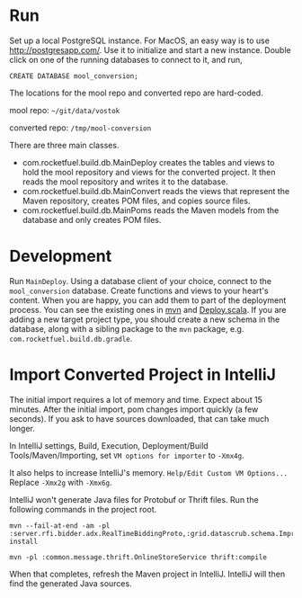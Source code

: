 Run
===

Set up a local PostgreSQL instance. For MacOS, an easy way is to use <http://postgresapp.com/>. Use it to initialize and start a new instance. Double click on one of the running databases to connect to it, and run,

```postgresql
CREATE DATABASE mool_conversion;
```

The locations for the mool repo and converted repo are hard-coded.

mool repo: `~/git/data/vostok`

converted repo: `/tmp/mool-conversion`

There are three main classes.

* com.rocketfuel.build.db.MainDeploy creates the tables and views to hold the mool repository and views for the converted project. It then reads the mool repository and writes it to the database.
* com.rocketfuel.build.db.MainConvert reads the views that represent the Maven repository, creates POM files, and copies source files.
* com.rocketfuel.build.db.MainPoms reads the Maven models from the database and only creates POM files.

Development
===========

Run `MainDeploy`. Using a database client of your choice, connect to the `mool_conversion` database. Create functions and views to your heart's content. When you are happy, you can add them to part of the deployment process. You can see the existing ones in [mvn](src/main/resources/com/rocketfuel/build/db/mvn) and [Deploy.scala](src/main/scala/com/rocketfuel/build/db/Deploy.scala). If you are adding a new target project type, you should create a new schema in the database, along with a sibling package to the `mvn` package, e.g. `com.rocketfuel.build.db.gradle`.

Import Converted Project in IntelliJ
====================================

The initial import requires a lot of memory and time. Expect about 15 minutes. After the initial import, pom changes import quickly (a few seconds). If you ask to have sources downloaded, that can take much longer.

In IntelliJ settings, Build, Execution, Deployment/Build Tools/Maven/Importing, set `VM options for importer` to `-Xmx4g`.

It also helps to increase IntelliJ's memory. `Help/Edit Custom VM Options...` Replace `-Xmx2g` with `-Xmx6g`.

IntelliJ won't generate Java files for Protobuf or Thrift files. Run the following commands in the project root.

```
mvn --fail-at-end -am -pl :server.rfi.bidder.adx.RealTimeBiddingProto,:grid.datascrub.schema.ImpressionDraftRecordJavaProto,:rpcutils.EmptyJavaProto,:common.message.protobuf.reporting.DMPProfileSchemaProto,:server.rfi.server.adselect.AdMessagesProto,:common.message.protobuf.userprofile.UserProfileSchemaProto,:server.exchanges.openx.OpenxApiProto,:grid.datascrub.schema.ActionsRecordJavaProto,:modeling.perseus.schema.RtbidsCountJavaProto,:grid.scrubplus.logformat.generated.hive_proto.EvrColumnsProto,:mobile.geo.user.GeoProfileProto,:modeling.perseus.schema.CreditedConversionsJavaProto,:modeling.iq.schema.RtbidsJavaProto,:common.message.protobuf.common.RFIStructuresProto,:grid.onlinestore.model.protobuf.ProtobufRandomLibs,:common.message.protobuf.common.AGStructuresProto,:common.message.protobuf.DatetimeProto,:common.message.protobuf.common.MediaTypeProto,:common.message.protobuf.common.CurrencyTypeProto,:grid.onlinestore.model.protobuf.ProtobufClusterLibs,:luke.LookupJavaProtos,:modeling.perseus.schema.ViewabilityMeasuresForImpressionsProto,:common.message.protobuf.common.DeviceIdStructProto,:brand.insights.protobuf.TvProto,:common.message.protobuf.reporting.DMPSegmentProto,:modeling.perseus.schema.BidwinsJavaProto,:luke.PageJavaProtos,:common.message.protobuf.ApolloProto,:grid.common.hive.utils.HiveProtobufCookieUtils,:grid.datascrub.schema.BotsRecordJavaProto,:grid.datascrub.schema.RemainderRecordJavaProto,:common.message.protobuf.common.SegmentStructuresProto,:common.message.protobuf.common.BTProfileStructuresProto,:common.message.protobuf.common.AdEventStructuresProto,:modeling.perseus.schema.CustomDataTypesJavaProto,:grid.datascrub.schema.MasterAdLogRecordJavaProto,:server.ServerProtoAll,:grid.scrubplus.logformat.generated.hive_proto.DataScrubStatusColumnsProto,:rpcutils.DuplexProtocolJavaProto,:modeling.perseus.schema.ClusterJavaProto,:common.message.protobuf.PageContextProto,:modeling.perseus.schema.BrandProto,:common.message.protobuf.common.EnumStructProto,:common.message.protobuf.UrlHitCountProto,:grid.datascrub.schema.CookieMatchingRecordJavaProto,:modeling.perseus.schema.RtbidsJavaProto,:grid.scrubplus.logformat.generated.proto_scala.GeneratedProtoScalaLib,:grid.onlinestore.model.protobuf.ProtobufModelLibs,:common.message.protobuf.ModelingDataMessageProto,:common.message.protobuf.BidDataMessageProto,:common.message.protobuf.CookieGroupProto,:modeling.perseus.schema.ClicksJavaProto,:modeling.perseus.schema.ImpressionsJavaProto,:server.exchanges.openx.SsrtbProto,:server.rfi.bidder.adx.SnippetStatusReportProto,:grid.scrubplus.logformat.generated.hive_proto.EvfColumnsProto,:modeling.perseus.schema.GeoAudienceSegmentsJavaProto,:modeling.perseus.schema.ActionsJavaProto,:grid.datascrub.schema.CookiesRecordJavaProto,:modeling.perseus.schema.ThirdPartyS2SDataJavaProto,:grid.datascrub.schema.ClicksRecordJavaProto,:common.message.protobuf.AerospikeDataMessageProto,:com.googlecode.protobuf.pro.duplex.DuplexProtobufAll,:common.message.protobuf.common.LocationStructuresProto,:modeling.perseus.schema.AttributionsJavaProto,:common.message.protobuf.common.DMPProfileStructuresProto,:com.googlecode.protobuf.pro.duplex.DuplexLogProto,:common.message.protobuf.TimeAndCountProto,:common.message.protobuf.AdPricesMessageProto,:common.message.protobuf.siteprofile.SiteProfileSchemaProto,:common.message.protobuf.BidKeyDataMessageProto,:common.message.protobuf.artemis.ArtemisSchemaProto,:common.message.protobuf.RTBidProto,:modeling.perseus.schema.ViewsJavaProto,:grid.datascrub.schema.InteractionTrackerRecordJavaProto,:common.message.protobuf.ModelingScoreMessageProto,:grid.scrubplus.logformat.generated.hive_proto.ScrubplusProtobufLib,:server.exchanges.brl.BrlProto,:common.message.protobuf.common.CommonProtobufAll,:common.message.protobuf.common.UserStructuresProto,:common.message.protobuf.TacticDeliveryStatsProto,:common.message.protobuf.ProtobufAll,:common.message.protobuf.AdLogProto,:grid.datascrub.schema.RtbVideoRecordJavaProto,:common.message.protobuf.common.PrimitiveStructuresProto,:server.rfi.server.adselect.MobilePayloadProto,:camus.etl.mapred.support.TestSchemas,:grid.datascrub.schema.TestETLRecordJavaProto,:grid.datascrub.schema.TestETLSubsetRecordJavaProto,:server.util.actions.proto.TestProtobufActionsLib,:rpcutils.RpcTestJavaProto install
```

```
mvn -pl :common.message.thrift.OnlineStoreService thrift:compile
```

When that completes, refresh the Maven project in IntelliJ. IntelliJ will then find the generated Java sources.
